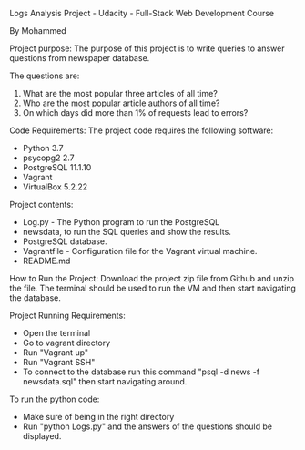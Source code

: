 Logs Analysis Project - Udacity - Full-Stack Web Development Course

By Mohammed

Project purpose:
The purpose of this project is to write queries to answer questions from newspaper database.

The questions are:
1. What are the most popular three articles of all time?
2. Who are the most popular article authors of all time?
3. On which days did more than 1% of requests lead to errors?

Code Requirements:
The project code requires the following software:

- Python 3.7
- psycopg2 2.7
- PostgreSQL 11.1.10
- Vagrant
- VirtualBox 5.2.22


Project contents:
- Log.py - The Python program to run the PostgreSQL
- newsdata, to run the SQL queries and show the results.
- PostgreSQL database.
- Vagrantfile - Configuration file for the Vagrant virtual machine.
- README.md


How to Run the Project:
Download the project zip file from Github and unzip the file.
The terminal should be used to run the VM and then start navigating the database.

Project Running Requirements:
- Open the terminal
- Go to vagrant directory
- Run "Vagrant up"
- Run "Vagrant SSH"
- To connect to the database run this command "psql -d news -f newsdata.sql" then start navigating around.

To run the python code:
- Make sure of being in the right directory
- Run "python Logs.py" and the answers of the questions should be displayed.